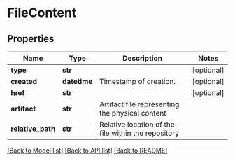 # FileContent

## Properties
Name | Type | Description | Notes
------------ | ------------- | ------------- | -------------
**type** | **str** |  | [optional] 
**created** | **datetime** | Timestamp of creation. | [optional] 
**href** | **str** |  | [optional] 
**artifact** | **str** | Artifact file representing the physical content | 
**relative_path** | **str** | Relative location of the file within the repository | 

[[Back to Model list]](../README.md#documentation-for-models) [[Back to API list]](../README.md#documentation-for-api-endpoints) [[Back to README]](../README.md)


